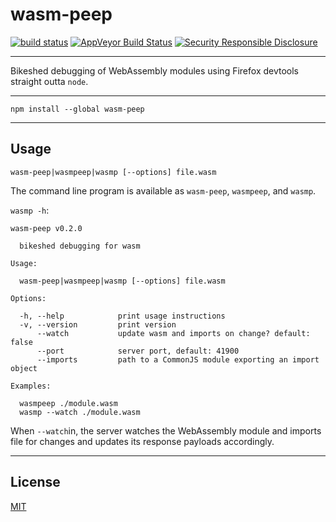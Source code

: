 # wasm-peep

[![build status](http://img.shields.io/travis/chiefbiiko/wasm-peep.svg?style=flat)](http://travis-ci.org/chiefbiiko/wasm-peep) [![AppVeyor Build Status](https://ci.appveyor.com/api/projects/status/github/chiefbiiko/wasm-peep?branch=master&svg=true)](https://ci.appveyor.com/project/chiefbiiko/wasm-peep) [![Security Responsible Disclosure](https://img.shields.io/badge/Security-Responsible%20Disclosure-yellow.svg)](./security.md)

***

Bikeshed debugging of WebAssembly modules using Firefox devtools straight outta `node`.

***

```
npm install --global wasm-peep
```

***

## Usage

```
wasm-peep|wasmpeep|wasmp [--options] file.wasm
```

The command line program is available as `wasm-peep`, `wasmpeep`, and `wasmp`.

`wasmp -h`:

```
wasm-peep v0.2.0

  bikeshed debugging for wasm

Usage:

  wasm-peep|wasmpeep|wasmp [--options] file.wasm

Options:

  -h, --help            print usage instructions
  -v, --version         print version
      --watch           update wasm and imports on change? default: false
      --port            server port, default: 41900
      --imports         path to a CommonJS module exporting an import object

Examples:

  wasmpeep ./module.wasm
  wasmp --watch ./module.wasm
```

When `--watch`in, the server watches the WebAssembly module and imports file for changes and updates its response payloads accordingly.

***

## License

[MIT](./license.md)

